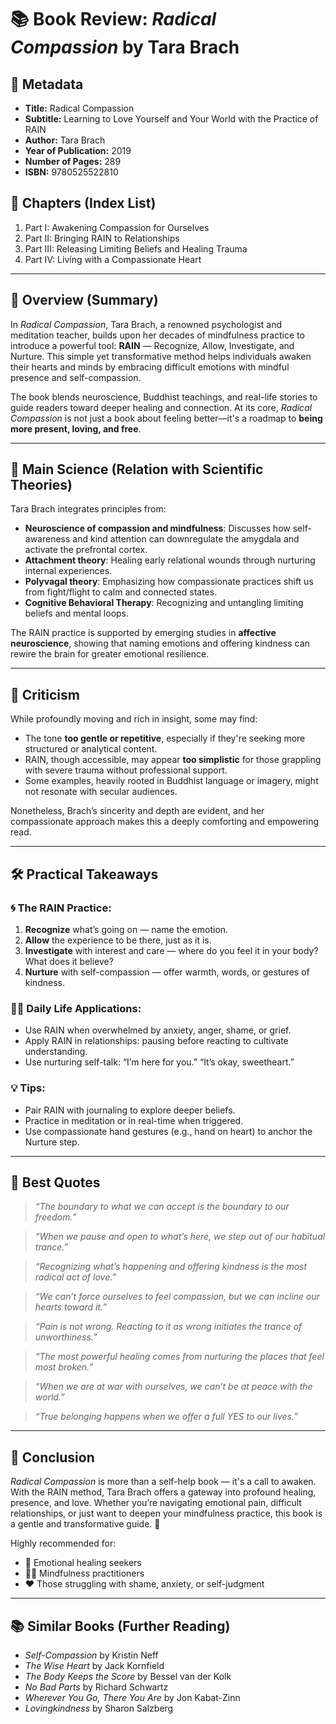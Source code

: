 # 📚 Book Review: *Radical Compassion* by Tara Brach

## 🧾 Metadata
- **Title:** Radical Compassion  
- **Subtitle:** Learning to Love Yourself and Your World with the Practice of RAIN  
- **Author:** Tara Brach  
- **Year of Publication:** 2019  
- **Number of Pages:** 289  
- **ISBN:** 9780525522810  

## 📖 Chapters (Index List)
1. Part I: Awakening Compassion for Ourselves
2. Part II: Bringing RAIN to Relationships
3. Part III: Releasing Limiting Beliefs and Healing Trauma
4. Part IV: Living with a Compassionate Heart

---

## 🌅 Overview (Summary)

In *Radical Compassion*, Tara Brach, a renowned psychologist and meditation teacher, builds upon her decades of mindfulness practice to introduce a powerful tool: **RAIN** — Recognize, Allow, Investigate, and Nurture. This simple yet transformative method helps individuals awaken their hearts and minds by embracing difficult emotions with mindful presence and self-compassion.

The book blends neuroscience, Buddhist teachings, and real-life stories to guide readers toward deeper healing and connection. At its core, *Radical Compassion* is not just a book about feeling better—it's a roadmap to **being more present, loving, and free**.

---

## 🧠 Main Science (Relation with Scientific Theories)

Tara Brach integrates principles from:
- **Neuroscience of compassion and mindfulness**: Discusses how self-awareness and kind attention can downregulate the amygdala and activate the prefrontal cortex.
- **Attachment theory**: Healing early relational wounds through nurturing internal experiences.
- **Polyvagal theory**: Emphasizing how compassionate practices shift us from fight/flight to calm and connected states.
- **Cognitive Behavioral Therapy**: Recognizing and untangling limiting beliefs and mental loops.

The RAIN practice is supported by emerging studies in **affective neuroscience**, showing that naming emotions and offering kindness can rewire the brain for greater emotional resilience.

---

## 🧨 Criticism

While profoundly moving and rich in insight, some may find:
- The tone **too gentle or repetitive**, especially if they're seeking more structured or analytical content.
- RAIN, though accessible, may appear **too simplistic** for those grappling with severe trauma without professional support.
- Some examples, heavily rooted in Buddhist language or imagery, might not resonate with secular audiences.

Nonetheless, Brach’s sincerity and depth are evident, and her compassionate approach makes this a deeply comforting and empowering read.

---

## 🛠️ Practical Takeaways

### 🌀 The RAIN Practice:
1. **Recognize** what’s going on — name the emotion.
2. **Allow** the experience to be there, just as it is.
3. **Investigate** with interest and care — where do you feel it in your body? What does it believe?
4. **Nurture** with self-compassion — offer warmth, words, or gestures of kindness.

### 🧘‍♀️ Daily Life Applications:
- Use RAIN when overwhelmed by anxiety, anger, shame, or grief.
- Apply RAIN in relationships: pausing before reacting to cultivate understanding.
- Use nurturing self-talk: “I’m here for you.” “It’s okay, sweetheart.”

### 💡 Tips:
- Pair RAIN with journaling to explore deeper beliefs.
- Practice in meditation or in real-time when triggered.
- Use compassionate hand gestures (e.g., hand on heart) to anchor the Nurture step.

---

## 💬 Best Quotes

> *“The boundary to what we can accept is the boundary to our freedom.”*

> *“When we pause and open to what’s here, we step out of our habitual trance.”*

> *“Recognizing what’s happening and offering kindness is the most radical act of love.”*

> *“We can’t force ourselves to feel compassion, but we can incline our hearts toward it.”*

> *“Pain is not wrong. Reacting to it as wrong initiates the trance of unworthiness.”*

> *“The most powerful healing comes from nurturing the places that feel most broken.”*

> *“When we are at war with ourselves, we can’t be at peace with the world.”*

> *“True belonging happens when we offer a full YES to our lives.”*

---

## 🧭 Conclusion

*Radical Compassion* is more than a self-help book — it's a call to awaken. With the RAIN method, Tara Brach offers a gateway into profound healing, presence, and love. Whether you’re navigating emotional pain, difficult relationships, or just want to deepen your mindfulness practice, this book is a gentle and transformative guide. 💖

Highly recommended for:
- 🧠 Emotional healing seekers
- 🧘‍♀️ Mindfulness practitioners
- ❤️ Those struggling with shame, anxiety, or self-judgment

---

## 📚 Similar Books (Further Reading)
- *Self-Compassion* by Kristin Neff  
- *The Wise Heart* by Jack Kornfield  
- *The Body Keeps the Score* by Bessel van der Kolk  
- *No Bad Parts* by Richard Schwartz  
- *Wherever You Go, There You Are* by Jon Kabat-Zinn  
- *Lovingkindness* by Sharon Salzberg  